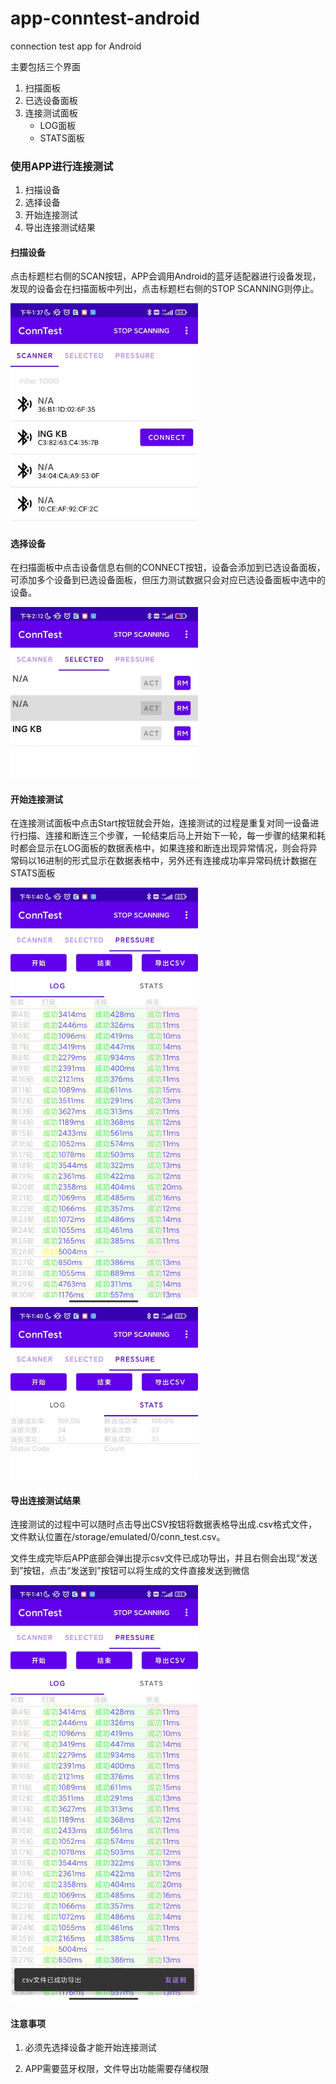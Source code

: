 # app-conntest-android
connection test app for Android

主要包括三个界面

1. 扫描面板
2. 已选设备面板
3. 连接测试面板
   - LOG面板
   - STATS面板

### 使用APP进行连接测试

1. 扫描设备
2. 选择设备
3. 开始连接测试
4. 导出连接测试结果

#### 扫描设备

点击标题栏右侧的SCAN按钮，APP会调用Android的蓝牙适配器进行设备发现，发现的设备会在扫描面板中列出，点击标题栏右侧的STOP SCANNING则停止。

<img src="./img/1.jpg" width="300px"/>

#### 选择设备

在扫描面板中点击设备信息右侧的CONNECT按钮，设备会添加到已选设备面板，可添加多个设备到已选设备面板，但压力测试数据只会对应已选设备面板中选中的设备。

<img src="./img/2.jpg" width="300px"/>

#### 开始连接测试

在连接测试面板中点击Start按钮就会开始，连接测试的过程是重复对同一设备进行扫描、连接和断连三个步骤，一轮结束后马上开始下一轮，每一步骤的结果和耗时都会显示在LOG面板的数据表格中，如果连接和断连出现异常情况，则会将异常码以16进制的形式显示在数据表格中，另外还有连接成功率异常码统计数据在STATS面板

<img src="./img/3.jpg" width="300px"/>

<img src="./img/4.jpg" width="300px"/>

#### 导出连接测试结果

连接测试的过程中可以随时点击导出CSV按钮将数据表格导出成.csv格式文件，文件默认位置在/storage/emulated/0/conn_test.csv。

文件生成完毕后APP底部会弹出提示csv文件已成功导出，并且右侧会出现“发送到”按钮，点击“发送到”按钮可以将生成的文件直接发送到微信



<img src="./img/7.jpg" width="300px"/>

#### 注意事项

1. 必须先选择设备才能开始连接测试

2. APP需要蓝牙权限，文件导出功能需要存储权限
